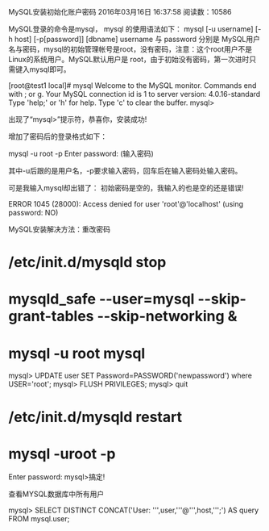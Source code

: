 MySQL安装初始化账户密码
2016年03月16日 16:37:58
阅读数：10586

MySQL登录的命令是mysql， mysql 的使用语法如下： mysql [-u username] [-h host] [-p[password]] [dbname] username 与 password 分别是 MySQL用户名与密码，mysql的初始管理帐号是root，没有密码，注意：这个root用户不是Linux的系统用户。MySQL默认用户是 root，由于初始没有密码，第一次进时只需键入mysql即可。

[root@test1 local]# mysql 
Welcome to the MySQL monitor. Commands end with ; or g. 
Your MySQL connection id is 1 to server version: 4.0.16-standard 
Type 'help;' or 'h' for help. Type 'c' to clear the buffer. 
mysql> 



出现了“mysql>”提示符，恭喜你，安装成功!

增加了密码后的登录格式如下：

mysql -u root -p 
Enter password: (输入密码) 



其中-u后跟的是用户名，-p要求输入密码，回车后在输入密码处输入密码。

可是我输入mysql却出错了：
初始密码是空的，我输入的也是空的还是错误!

ERROR 1045 (28000): Access denied for user 'root'@'localhost' (using password: NO) 



MySQL安装解决方法：重改密码

# /etc/init.d/mysqld stop 
# mysqld_safe --user=mysql --skip-grant-tables --skip-networking & 
# mysql -u root mysql 
mysql> UPDATE user SET Password=PASSWORD('newpassword') where USER='root'; 
mysql> FLUSH PRIVILEGES; 
mysql> quit 
# /etc/init.d/mysqld restart 
# mysql -uroot -p 
Enter password: 
mysql>搞定!



查看MYSQL数据库中所有用户

mysql> SELECT DISTINCT CONCAT('User: ''',user,'''@''',host,''';') AS query FROM mysql.user;
